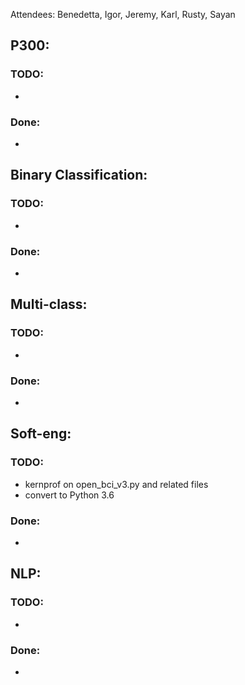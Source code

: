 
Attendees: Benedetta, Igor, Jeremy, Karl, Rusty, Sayan
## P300:
### TODO:
- 
### Done:
- 

## Binary Classification:
### TODO:
- 
### Done:
- 

## Multi-class:
### TODO:
- 
### Done:
- 

## Soft-eng:
### TODO:
- kernprof on open_bci_v3.py and related files
- convert to Python 3.6
### Done:
- 

## NLP:
### TODO:
- 
### Done:
- 
